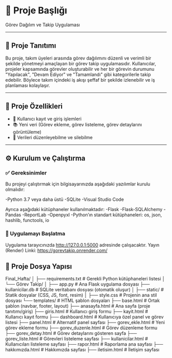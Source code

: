 # 📌  Proje Başlığı

Görev Dağılım ve Takip Uygulaması

---

## 🧾 Proje Tanıtımı

Bu proje, takım üyeleri arasında görev dağılımını düzenli ve verimli bir şekilde yönetmeyi amaçlayan bir görev takip uygulamasıdır.
Kullanıcılar, projeler kapsamında görevler oluşturabilir ve her bir görevin durumunu "Yapılacak", "Devam Ediyor" ve "Tamamlandı" gibi kategorilerle takip edebilir. 
Böylece takım içindeki iş akışı şeffaf bir şekilde izlenebilir ve iş planlaması kolaylaşır.

---

## 🚀 Proje Özellikleri

- 🔐 Kullanıcı kayıt ve giriş işlemleri
- 📚 Yeni veri (Görev ekleme, görev listeleme, görev detaylarını görüntüleme)
- 📝 Verileri düzenleyebilme ve silebilme


---

## ⚙ Kurulum ve Çalıştırma

### ✅ Gereksinimler 

Bu projeyi çalıştırmak için bilgisayarınızda aşağıdaki yazılımlar kurulu olmalıdır:

-Python 3.7 veya daha üstü
-SQLite
-Visual Studio Code

Ayrıca aşağıdaki kütüphaneler kullanılmaktadır:
-Flask
-Flask-SQLAlchemy
-Pandas
-ReportLab
-Openpyxl
-Python’ın standart kütüphaneleri: os, json, hashlib, functools, io

### 🚀 Uygulamayı Başlatma

Uygulama tarayıcınızda http://127.0.0.1:5000 adresinde çalışacaktır.
Yayın (Render) Linki: https://gorevtakip.onrender.com/ 


## 📂 Proje Dosya Yapısı

Final_Hafta/
│
├── requirements.txt              # Gerekli Python kütüphaneleri listesi
│
└── Görev Takip/
    │
    ├── app.py                    # Ana Flask uygulama dosyası
    ├── kullanicilar.db           # SQLite veritabanı dosyası (otomatik oluşur)
    │
    ├── static/                   # Statik dosyalar (CSS, JS, font, resim)
    │   ├── style.css             # Projenin ana stil dosyası
    └── templates/                # HTML şablon dosyaları
        ├── base.html                 # Ortak şablon (navbar, footer, layout)
        ├── anasayfa.html             # Ana sayfa (proje tanıtımı/giriş)
        ├── giris.html                # Kullanıcı giriş formu
        ├── kayit.html                # Kullanıcı kayıt formu
        ├── dashboard.html            # Kullanıcıya özel panel ve görev listesi
        ├── panel.html                # Alternatif panel sayfası
        ├── gorev_ekle.html           # Yeni görev ekleme formu
        ├── gorev_duzenle.html        # Görev düzenleme formu
        ├── gorev_detay.html          # Görev detaylarını gösteren sayfa
        ├── gorev_liste.html          # Görevleri listeleme sayfası
        ├── kullanicilar.html         # Kullanıcıları listeleme sayfası
        ├── rapor.html                # Raporlama ana sayfası
        ├── hakkımızda.html           # Hakkımızda sayfası
        ├── iletisim.html             # İletişim sayfası
